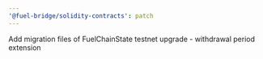 ```yaml
---
'@fuel-bridge/solidity-contracts': patch
---
```


Add migration files of FuelChainState testnet upgrade - withdrawal period extension
